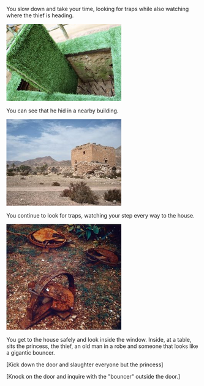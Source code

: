 You slow down and take your time, looking for traps while also watching where the thief is heading.

![Trap_1](./img/trap_1sm.jpg)

You can see that he hid in a nearby building.

![Hideout](./img/hideoutsm.jpg)

You continue to look for traps, watching your step every way to the house.

![Trap_2](./img/trap_2sm.jpg)

You get to the house safely and look inside the window.  Inside, at a table, sits the princess, the thief, an old man in a robe and someone that looks like a gigantic bouncer.

[Kick down the door and slaughter everyone but the princess]

[Knock on the door and inquire with the "bouncer" outside the door.]